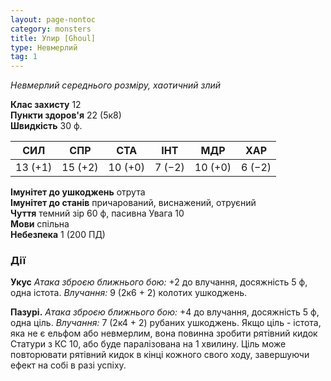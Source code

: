 ```yaml
---
layout: page-nontoc
category: monsters
title: Упир [Ghoul]
type: Невмерлий
tag: 1
---
```


_Невмерлий середнього розміру, хаотичний злий_  

**Клас захисту** 12    
**Пункти здоров'я** 22 (5к8)    
**Швидкість** 30 ф.  

| СИЛ     | СПР     | СТА     | ІНТ    | МДР     | ХАР    |
| ------- | ------- | ------- | ------ | ------- | ------ |
| 13 (+1) | 15 (+2) | 10 (+0) | 7 (−2) | 10 (+0) | 6 (−2) |

**Імунітет до ушкоджень** отрута    
**Імунітет до станів** причарований, виснажений, отруєний    
**Чуття** темний зір 60 ф, пасивна Увага 10    
**Мови** спільна    
**Небезпека** 1 (200 ПД)  

### Дії
**Укус** _Атака зброєю ближнього бою:_ +2 до влучання, досяжність 5 ф, одна істота. _Влучання:_ 9 (2к6 + 2) колотих ушкоджень.    

**Пазурі.** _Атака зброєю ближнього бою:_ +4 до влучання, досяжність 5 ф, одна ціль. _Влучання:_ 7 (2к4 + 2) рубаних ушкоджень. Якщо ціль - істота, яка не є ельфом або невмерлим, вона повинна зробити рятівний кидок Статури з КС 10, або буде паралізована на 1 хвилину. Ціль може повторювати рятівний кидок в кінці кожного свого ходу, завершуючи ефект на собі в разі успіху.
